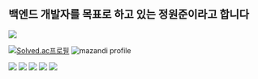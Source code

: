 ## 백엔드 개발자를 목표로 하고 있는 정원준이라고 합니다

<a href="버튼을 눌렀을 때 이동할 링크" target="_blank"><img src="https://img.shields.io/badge/뱃지레이블-배경색?style=뱃지모양&logo=로고&logoColor=로고색상"/></a>

[![Solved.ac프로필](http://mazassumnida.wtf/api/v2/generate_badge?boj=dietken1)](https://solved.ac/dietken1)
![mazandi profile](http://mazandi.herokuapp.com/api?handle=dietken1&theme=cold)

<img src="https://img.shields.io/badge/python-%233776AB.svg?&style=for-the-badge&logo=python&logoColor=white" />
<img src="https://img.shields.io/badge/html5-%23E34F26.svg?&style=for-the-badge&logo=html5&logoColor=white" />
<img src="https://img.shields.io/badge/css3-%231572B6.svg?&style=for-the-badge&logo=css3&logoColor=white" />
<img src="https://img.shields.io/badge/javascript-%23F7DF1E.svg?&style=for-the-badge&logo=javascript&logoColor=black" />
<img src="https://img.shields.io/badge/django-%23092E20.svg?&style=for-the-badge&logo=django&logoColor=white" />
